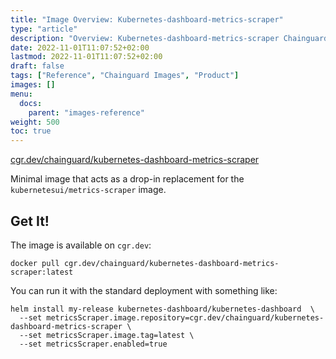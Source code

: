 ```yaml
---
title: "Image Overview: Kubernetes-dashboard-metrics-scraper"
type: "article"
description: "Overview: Kubernetes-dashboard-metrics-scraper Chainguard Image"
date: 2022-11-01T11:07:52+02:00
lastmod: 2022-11-01T11:07:52+02:00
draft: false
tags: ["Reference", "Chainguard Images", "Product"]
images: []
menu:
  docs:
    parent: "images-reference"
weight: 500
toc: true
---
```


[cgr.dev/chainguard/kubernetes-dashboard-metrics-scraper](https://github.com/chainguard-images/images/tree/main/images/kubernetes-dashboard-metrics-scraper)


Minimal image that acts as a drop-in replacement for the `kubernetesui/metrics-scraper` image.

## Get It!

The image is available on `cgr.dev`:

```
docker pull cgr.dev/chainguard/kubernetes-dashboard-metrics-scraper:latest
```

You can run it with the standard deployment with something like:

```
helm install my-release kubernetes-dashboard/kubernetes-dashboard  \
  --set metricsScraper.image.repository=cgr.dev/chainguard/kubernetes-dashboard-metrics-scraper \
  --set metricsScraper.image.tag=latest \
  --set metricsScraper.enabled=true
```
